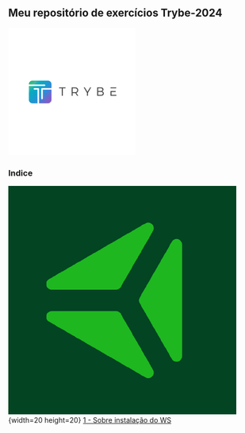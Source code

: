  ## Meu repositório de exercícios Trybe-2024 ##
 <img src="Importante/img/lg.webp" alt="logo">

 ### Indice ### 
 <img src="Importante/img/ty.png">{width=20 height=20}
[1 - Sobre instalação do WS](https://github.com/Fas-DevNaWeb/Trybe-exercicios/blob/main/Importante/configuracao-WSL.js "1 - Sobre instalação do WSL")


 
